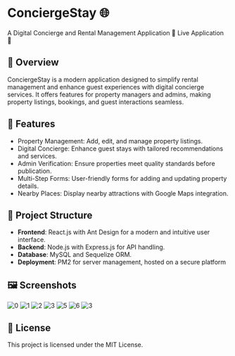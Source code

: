 # ConciergeStay 🌐
A Digital Concierge and Rental Management Application
🌟 Live Application 🌟

## 📖 Overview
ConciergeStay is a modern application designed to simplify rental management and enhance guest experiences with digital concierge services. It offers features for property managers and admins, making property listings, bookings, and guest interactions seamless.
 
## 🚀 Features
- Property Management: Add, edit, and manage property listings.
- Digital Concierge: Enhance guest stays with tailored recommendations and services.
- Admin Verification: Ensure properties meet quality standards before publication.
- Multi-Step Forms: User-friendly forms for adding and updating property details.
- Nearby Places: Display nearby attractions with Google Maps integration.

## 📂 Project Structure
- **Frontend**: React.js with Ant Design for a modern and intuitive user interface.
- **Backend**: Node.js with Express.js for API handling.
- **Database**: MySQL and Sequelize ORM.
- **Deployment**: PM2 for server management, hosted on a secure platform

## 🖼️ Screenshots
![0](https://github.com/user-attachments/assets/d6b4c04d-7048-4351-9aff-2a88560aad2a)
![1](https://github.com/user-attachments/assets/473d84c0-4cb5-4644-8ae2-6c630e5cb93e)
![2](https://github.com/user-attachments/assets/6480d386-6294-46a8-a11b-e58d4590acf3)
![3](https://github.com/user-attachments/assets/6b83a40b-a564-4e84-872f-70d7009ae234)
![5](https://github.com/user-attachments/assets/ac8aabc9-87ba-4889-83e0-3b148a5f0293)
![6](https://github.com/user-attachments/assets/b1919c1c-1796-410f-b237-ed32d47258af)
![3](https://github.com/user-attachments/assets/785b52d6-7226-4ee5-ad0e-2219bbc7b7b4)


## 📄 License
This project is licensed under the MIT License.
